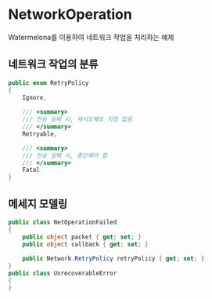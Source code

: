 NetworkOperation
=====

Watermelona를 이용하여 네트워크 작업을 처리하는 예제

네트워크 작업의 분류
----
```c#
public enum RetryPolicy
{
    Ignore,
    
    /// <summary>
    /// 전송 실패 시, 재시도해도 지장 없음
    /// </summary>
    Retryable,

    /// <summary>
    /// 전송 실패 시, 중단해야 함
    /// </summary>
    Fatal
}
```

메세지 모델링
----
```c#
public class NetOperationFailed
{
    public object packet { get; set; }
    public object callback { get; set; }
        
    public Network.RetryPolicy retryPolicy { get; set; }
}
public class UnrecoverableError
{
}
```
